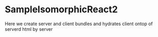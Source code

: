 # SampleIsomorphicReact2
Here 
we create server and client bundles and hydrates client ontop of serverd html by server

